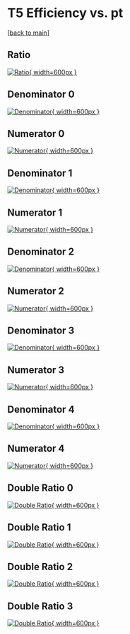 # T5 Efficiency vs. pt

[[back to main](./)]



## Ratio

[![Ratio](../mtv/var/T5_xtr_11_0_eff_pt.png){ width=600px }](../mtv/var/T5_xtr_11_0_eff_pt.pdf)

## Denominator 0

[![Denominator](../mtv/den/T5_xtr_11_0_eff_pt_den0.png){ width=600px }](../mtv/den/T5_xtr_11_0_eff_pt_den0.pdf)

## Numerator 0

[![Numerator](../mtv/num/T5_xtr_11_0_eff_pt_num0.png){ width=600px }](../mtv/num/T5_xtr_11_0_eff_pt_num0.pdf)

## Denominator 1

[![Denominator](../mtv/den/T5_xtr_11_0_eff_pt_den1.png){ width=600px }](../mtv/den/T5_xtr_11_0_eff_pt_den1.pdf)

## Numerator 1

[![Numerator](../mtv/num/T5_xtr_11_0_eff_pt_num1.png){ width=600px }](../mtv/num/T5_xtr_11_0_eff_pt_num1.pdf)

## Denominator 2

[![Denominator](../mtv/den/T5_xtr_11_0_eff_pt_den2.png){ width=600px }](../mtv/den/T5_xtr_11_0_eff_pt_den2.pdf)

## Numerator 2

[![Numerator](../mtv/num/T5_xtr_11_0_eff_pt_num2.png){ width=600px }](../mtv/num/T5_xtr_11_0_eff_pt_num2.pdf)

## Denominator 3

[![Denominator](../mtv/den/T5_xtr_11_0_eff_pt_den3.png){ width=600px }](../mtv/den/T5_xtr_11_0_eff_pt_den3.pdf)

## Numerator 3

[![Numerator](../mtv/num/T5_xtr_11_0_eff_pt_num3.png){ width=600px }](../mtv/num/T5_xtr_11_0_eff_pt_num3.pdf)

## Denominator 4

[![Denominator](../mtv/den/T5_xtr_11_0_eff_pt_den4.png){ width=600px }](../mtv/den/T5_xtr_11_0_eff_pt_den4.pdf)

## Numerator 4

[![Numerator](../mtv/num/T5_xtr_11_0_eff_pt_num4.png){ width=600px }](../mtv/num/T5_xtr_11_0_eff_pt_num4.pdf)

## Double Ratio 0

[![Double Ratio](../mtv/ratio/T5_xtr_11_0_eff_pt_ratio0.png){ width=600px }](../mtv/ratio/T5_xtr_11_0_eff_pt_ratio0.pdf)

## Double Ratio 1

[![Double Ratio](../mtv/ratio/T5_xtr_11_0_eff_pt_ratio1.png){ width=600px }](../mtv/ratio/T5_xtr_11_0_eff_pt_ratio1.pdf)

## Double Ratio 2

[![Double Ratio](../mtv/ratio/T5_xtr_11_0_eff_pt_ratio2.png){ width=600px }](../mtv/ratio/T5_xtr_11_0_eff_pt_ratio2.pdf)

## Double Ratio 3

[![Double Ratio](../mtv/ratio/T5_xtr_11_0_eff_pt_ratio3.png){ width=600px }](../mtv/ratio/T5_xtr_11_0_eff_pt_ratio3.pdf)

